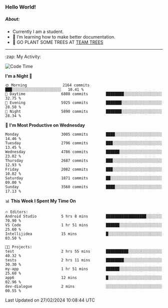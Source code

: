### Hello World!

##### About:
- Currently I am a student.
- 🌱 I’m learning how to make better documentation.
- 🌱 GO PLANT SOME TREES AT [TEAM TREES](https://teamtrees.org/)

---
  <summary>:zap: My Activity:</summary>
  
<!--START_SECTION:waka-->
![Code Time](http://img.shields.io/badge/Code%20Time-1%2C292%20hrs%2057%20mins-blue)

**I'm a Night 🦉** 

```text
🌞 Morning                2164 commits        ███░░░░░░░░░░░░░░░░░░░░░░   10.41 % 
🌆 Daytime                6808 commits        ████████░░░░░░░░░░░░░░░░░   32.75 % 
🌃 Evening                5925 commits        ███████░░░░░░░░░░░░░░░░░░   28.50 % 
🌙 Night                  5890 commits        ███████░░░░░░░░░░░░░░░░░░   28.34 % 
```
📅 **I'm Most Productive on Wednesday** 

```text
Monday                   3005 commits        ████░░░░░░░░░░░░░░░░░░░░░   14.46 % 
Tuesday                  2796 commits        ███░░░░░░░░░░░░░░░░░░░░░░   13.45 % 
Wednesday                4786 commits        ██████░░░░░░░░░░░░░░░░░░░   23.02 % 
Thursday                 2687 commits        ███░░░░░░░░░░░░░░░░░░░░░░   12.93 % 
Friday                   2082 commits        ███░░░░░░░░░░░░░░░░░░░░░░   10.02 % 
Saturday                 1871 commits        ██░░░░░░░░░░░░░░░░░░░░░░░   09.00 % 
Sunday                   3560 commits        ████░░░░░░░░░░░░░░░░░░░░░   17.13 % 
```


📊 **This Week I Spent My Time On** 

```text
🔥 Editors: 
Android Studio           5 hrs 8 mins        ██████████████████░░░░░░░   70.90 % 
VS Code                  1 hr 51 mins        ██████░░░░░░░░░░░░░░░░░░░   25.60 % 
Intellijidea             15 mins             █░░░░░░░░░░░░░░░░░░░░░░░░   03.50 % 

🐱‍💻 Projects: 
test                     2 hrs 55 mins       ██████████░░░░░░░░░░░░░░░   40.32 % 
tests                    2 hrs 11 mins       ████████░░░░░░░░░░░░░░░░░   30.30 % 
my-app                   1 hr 51 mins        ██████░░░░░░░░░░░░░░░░░░░   25.60 % 
app6                     12 mins             █░░░░░░░░░░░░░░░░░░░░░░░░   02.96 % 
dev-dialogue             2 mins              ░░░░░░░░░░░░░░░░░░░░░░░░░   00.55 % 
```


 Last Updated on 27/02/2024 10:08:44 UTC
<!--END_SECTION:waka-->
